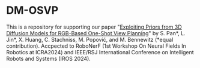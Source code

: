# DM-OSVP
This is a repository for supporting our paper "[Exploiting Priors from 3D Diffusion Models for RGB-Based One-Shot View Planning](https://arxiv.org/pdf/2403.16803.pdf)" by S. Pan*, L. Jin*, X. Huang, C. Stachniss, M. Popović, and M. Bennewitz (*equal contribution). Accpected to RoboNerF (1st Workshop On Neural Fields In Robotics at ICRA2024) and IEEE/RSJ International Conference on Intelligent Robots and Systems (IROS 2024).